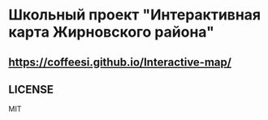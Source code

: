 # Школьный проект "Интерактивная карта Жирновского района"

## https://coffeesi.github.io/Interactive-map/


## LICENSE

MIT
